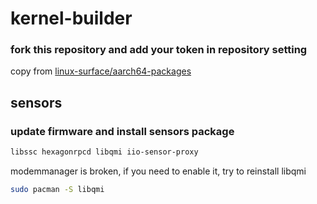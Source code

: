 # kernel-builder
### fork this repository and add your token in repository setting
copy from
[linux-surface/aarch64-packages](https://github.com/linux-surface/aarch64-packages)
## sensors
### update firmware and install sensors package
```bash
libssc hexagonrpcd libqmi iio-sensor-proxy
```
modemmanager is broken, if you need to enable it, try to reinstall libqmi 
```bash
sudo pacman -S libqmi
```  
